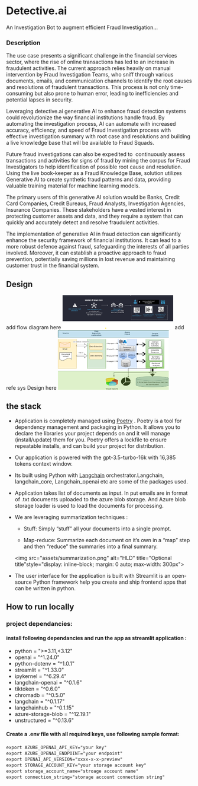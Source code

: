 
# Detective.ai
An Investigation Bot to augment efficient Fraud Investigation…



### Description
The use case presents a significant challenge in the financial services sector, where the rise of online transactions has led to an increase in fraudulent activities. The current approach relies heavily on manual intervention by Fraud Investigation Teams, who sniff through various documents, emails, and communication channels to identify the root causes and resolutions of fraudulent transactions. This process is not only time-consuming but also prone to human error, leading to inefficiencies and potential lapses in security.

Leveraging detective.ai generative AI to enhance fraud detection systems could revolutionize the way financial institutions handle fraud. By automating the investigation process, AI can automate with increased accuracy, efficiency, and speed of Fraud Investigation process with effective investigation summary with root case and resolutions and building a live knowledge base that will be available to Fraud Squads.

Future fraud investigations can also be expedited to  continuously assess transactions and activities for signs of fraud by mining the corpus for Fraud Investigators to help identification of possible root cause and resolution. Using the live book-keeper as a Fraud Knowledge Base, solution utilizes Generative AI to create synthetic fraud patterns and data, providing valuable training material for machine learning models.

The primary users of this generative AI solution would be Banks, Credit Card Companies, Credit Bureaus, Fraud Analysts, Investigation Agencies, Insurance Companies. These stakeholders have a vested interest in protecting customer assets and data, and they require a system that can quickly and accurately detect and resolve fraudulent activities.

The implementation of generative AI in fraud detection can significantly enhance the security framework of financial institutions. It can lead to a more robust defence against fraud, safeguarding the interests of all parties involved. Moreover, it can establish a proactive approach to fraud prevention, potentially saving millions in lost revenue and maintaining customer trust in the financial system.

## Design

add flow diagram here
<img
  src="assets/flowdiagram.png"
  alt="flow"
  title="Optional title"
  style="display: inline-block; margin: 0 auto; max-width: 300px">
add refe sys Design here
<img
  src="assets/HLD.png"
  alt="HLD"
  title="Optional title"
  style="display: inline-block; margin: 0 auto; max-width: 300px">


## the stack

- Application is completely managed using [Poetry](https://python-poetry.org/docs/) . Poetry is a tool for dependency management and packaging in Python. It allows you to declare the libraries your project depends on and it will manage (install/update) them for you. Poetry offers a lockfile to ensure repeatable installs, and can build your project for distribution.

- Our application is powered with the gpt-3.5-turbo-16k with 16,385 tokens context window.
- Its built using Python with [Langchain](https://python.langchain.com/docs/get_started/introduction/) orchestrator.Langchain, langchain_core, Langchain_openai etc are some of the packages used.
- Application takes list of documents as input. In put emails are in format of .txt documents uploaded to the azure blob storage.  And Azure blob storage loader is used to load the documents for processing.
- We are leveraging  summarization techniques :
		
	- Stuff: Simply “stuff” all your documents into a single prompt.
		
	- Map-reduce: Summarize each document on it’s own in a “map” step and then “reduce” the summaries into a final summary.
	
    <img src="assets/summarization.png" alt="HLD" title="Optional title"style="display: inline-block; margin: 0 auto; max-width: 300px">

- The user interface for the application is built with Streamlit is an open-source Python framework help you create and  ship frontend apps that can be written in python.
## How to run locally

### project dependancies:

#### install following dependancies and run the app as streamlit application :
- python = ">=3.11,<3.12"
- openai = "^1.24.0"
- python-dotenv = "^1.0.1"
- streamlit = "^1.33.0"
- ipykernel = "^6.29.4"
- langchain-openai = "^0.1.6"
- tiktoken = "^0.6.0"
- chromadb = "^0.5.0"
- langchain = "^0.1.17"
- langchainhub = "^0.1.15"
- azure-storage-blob = "^12.19.1"
- unstructured = "^0.13.6"

#### Create a .env file with all required keys, use following sample format:

```.env
export AZURE_OPENAI_API_KEY="your key"
export AZURE_OPENAI_ENDPOINT="your endpoint"
export OPENAI_API_VERSION="xxxx-x-x-preview"
export STORAGE_ACCOUNT_KEY="your storage account key"
export storage_account_name="stroage account name"
export connection_string="storage account connection string"
```
